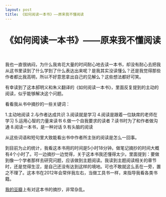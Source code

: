 ```yaml
---
layout: post
title: 《如何阅读一本书》——原来我不懂阅读 
---
```


《如何阅读一本书》——原来我不懂阅读
=================
</br>

我也一直很纳闷，为什么我肯花大量的时间耐心地去读一本书，却没有耐心去把我从这书里读到了什么学到了什么表达出来呢？是我其实没读懂么？还是我觉得那些作者都比我高明，所以不好意思拿出自己的见解么？这些想法都好可笑。  

有幸读到了这本郝明义和朱义翻译的《如何阅读一本书》，里面反复提到的主动的阅读，似乎能够解决这个问题。  

看看我从书中摘抄的一些关键词：  

1.主动地阅读
2.与作者达成共识
3.阅读就是学习
4.阅读是跟着一位缺席的老师在学习
5.运用心智的力量来读书
6.做一个自我要求的读者
7.读书时为了和作者做沟通
8.阅读一本书，是一种对话
9.有头脑的阅读

从这些词语和短句里大致能看出书中作者所主张的阅读是怎么一回事。  

到目前为止的统计，我看这本书用的时间是5小时18分钟。做笔记摘抄的时间大概有4个小时了。可一边摘抄一边觉得，关于这本书我还懂得太少。里面提到：要做到像一个学者那样去研究问题，应该做到主题阅读。我读到主题阅读相关的章节时，还是觉得生涩，是自己还没有达到这样的境地。可也不敢就这么丢在一旁，置之不理了。这本书在2012年会常伴我左右，当做工具书一样，来指导我看各类书籍。 

[我的豆瓣][douban]上有对这本书的摘抄，非常杂乱。

[douban]:http://book.douban.com/review/5263845/
























































